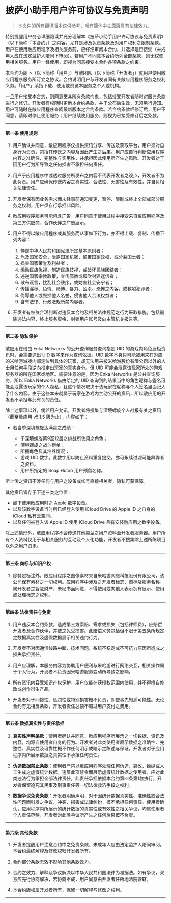 # **披萨小助手用户许可协议与免责声明**

> 本文件的所有翻译版本仅供参考，唯有简体中文原版具有法律效力。

特别提醒用户务必详细阅读并充分理解本《披萨小助手用户许可协议与免责声明》（以下简称「本合约」）之内容，尤其是涉及免责条款及对用户权利之限制条款。用户在使用敝应用程序及相关服务前，应仔细审阅本合约，并选择是否接受（未成年人应在法定监护人陪同下审阅）。若用户不同意本合约所列全部条款，则无权使用相关服务。用户一经使用，即视为同意接受本合约各项条款之约束。

本合约为阁下（以下简称「用户」）与敝团队（以下简称「开发者」）就用户使用敝应用程序服务所订立之协议。合约说明用户与开发者间有关敝应用程序服务之权利义务。「用户」系指下载、使用或浏览本服务之个人或机构。

一旦用户接受本合约，则同意受其所有条款拘束，包括接受开发者随时对服务条款进行之修订。开发者有权随时更新本合约条款，并于公布后生效，无须另行通知。用户可随时在敝应用程序查阅最新版本之合约条款。若合约条款经修订后，用户不同意，请即时停止使用服务；用户继续使用服务，则视为已接受修订后之条款。

---

#### 第一条 使用规则

1. 用户确认并同意，敝应用程序仅提供资讯分享、传送及获取平台，用户须对自身行为负责，包括其传送之内容及因此产生之后果。用户应自行判断应用程序内容之准确性、完整性与实用性，并承担因此使用所产生之风险。开发者对于因用户行为所导致之任何损害不承担任何责任。

2. 用户于应用程序中或透过服务所发布之内容不代表开发者之观点，开发者不为此负责。用户应确保传送内容之真实性、合法性、无害性及有效性，并自负相关法律责任。

3. 开发者保有因业务需求而未经事前通知变更、暂停、限制或终止全部或部分服务之权利，用户须自行承担此风险。

4. 敝应用程序服务可能包含广告，用户同意于使用过程中接受来自敝应用程序及第三方供应商、合作伙伴之广告展示。

5. 用户不得以敝应用程序或其服务而从事如下行为，亦不得上载、复制、传播下列内容：

    1. 悖逆中华人民共和国宪法所定基本原则者；
    2. 危及国家安全，泄露国家机密，颠覆国家政权，或分裂国土者；
    3. 损害国家荣誉及利益者；
    4. 煽动民族仇视、制造民族歧视，或破坏民族团结者；
    5. 违逆国家宗教政策，宣传邪教或鼓吹封建迷信者；
    6. 散布谣言，扰乱社会秩序，或妨害社会安宁者；
    7. 传播淫秽、色情、赌博、暴力、凶杀、恐怖之内容，或教唆犯罪者；
    8. 侮辱他人或毁损他人名誉，侵害他人合法权益者；
    9. 含有法律、行政法规所禁内容者。

6. 开发者有权依合理判断对违反本合约及相关法律规范之行为采取措施，包括删除违法内容、终止服务资格、封锁用户账号及向主管机关报告等。

---

#### 第二条 隐私保护

敝应用在借由 Enka Networks 的公开查询服务查询指定 UID 的游戏内角色展柜资讯时，会需要送出 UID 数字来作为查询依据。UID 数字本身只可能被用来在对应的米哈游游戏内部定位到具体的玩家，却无法用来被米哈游股份有限公司以外的人士用任何手段逆向推定出玩家的真实身分。但 UID 可能会泄露该玩家所处的游戏服务器的所在国家或地区。需要注意的是，因为 Enka Networks 是公共查询服务，所以 Enka Networks 借由给定的 UID 查询到的结果当中的角色昵称与签名可能会泄露该玩家的个人隐私，且这个情况取决于该玩家在昵称与个人签名里面记入了什么内容。由于这些本来就属于玩家在游戏内主动公开的资讯，所以敝应用的开发者不承担与此有关的责任。

除上述事项以外，倘若用户允诺，开发者将搜集与深境螺旋个人战报有关之资讯（截至敝应用 v5.1.5 版为止），内容如下：

- 若当季深境螺旋达满星之成绩：

    - 于深境螺旋第9至12层之挑战所使用之角色；
    - 深境螺旋之战斗榜单；
    - 所拥角色及其培养情况；
    - 游戏 UID 数字。此数字用以防止资料重复提交，亦可永续过滤可能舞弊者之资料。
    - 用户所指定的 Snap Hutao 用户预留名称。

所上传之资讯不涉任何与用户之设备或帐号直接相关者，隐私可获保障。

其他资讯皆存于下述三类之位置：

- 阁下使用敝应用时之 Apple 数字设备。
- 以及该数字设备当时所已经登入使用 iCloud Drive 的 Apple ID 之自身的 iCloud 私有云空间。
- 以及任何被登入该 Apple ID 使用 iCloud Drive 且有安装敝应用之数字设备。

除上述情形外，敝应用程序不会传送其他类型之用户资料至开发者服务器。用户所有个人资料仅用于与相关服务的互动及个人化功能，开发者不搜集除上述所陈项目以外之用户资讯。

---

#### 第三条 商标与知识产权

1. 除特定标注外，敝应用程序之图像素材来自米哈游网络科技股份有限公司，该公司保有素材之一切权利。应用程序中涉及之开发者标志、商标及服务名称，属开发者之智慧财产，未经书面同意，不得使用或向他人表示拥有展示、使用或处理标志之权利。

---

#### 第四条 法律责任与免责

1. 用户违反本合约条款，造成第三方索赔、需求或损失（包括律师费），应赔偿开发者及合作伙伴，并使之免受损害。此赔偿义务包括但不限于第五条所规定之数据真实性及虚假数据展示相关违约行为。

2. 开发者不对因通信线路中断、技术问题、系统不稳定或不可抗力原因所造成之损失承担责任。

3. 用户应理解，本服务内容为协助用户便利与米哈游进行网络交互，相关操作属于个人行为，开发者不负责因米哈游服务变动所导致之影响。

4. 所有资讯内容受知识产权保护，用户仅能在获授权范围内使用，并不得擅自修改或创作衍生产品。

5. 开发者对于间接性、惩罚性或特别损害概不负责，即使事先知悉可能性。无论合约有无相反条款，开发者责任总额不超过用户支付之费用。

---

#### 第五条 数据真实性与责任承担

1. **真实性声明条款**：使用者确认并同意，敝应用程序所展示之一切数据、资讯及内容，均源自使用者自身的行为。开发者对此类使用者展示数据之准确性、完整性、真实性及可靠性概不作任何明示或暗示之陈述与保证。开发者对于应用程序内所展示数据之真实性不承担任何责任。

2. **伪造数据禁止条款**：使用者严禁以敝应用程序处理任何伪造、篡改、操纵或人工生成之虚假统计数据。违反此项禁令而展示虚假统计数据之使用者，应对此类违法行为承担全部法律责任，此责任承担依据本合约第四条第1款执行，开发者保留追究其民事及刑事责任等一切法律救济手段之权利。

3. **数据争议免责条款**：开发者明确声明，对于因统计数据真实性、准确性或合法性问题而引发之争议、冲突、损害或法律纠纷，概不承担任何责任。使用者确认，应用程序内所展示的统计数据的真实性或有效性之相关争议，均属使用者个人责任范畴，开发者对此类争议所产生之任何后果概不负责。

---

#### 第六条 其他条款

1. 开发者提醒用户注意合约中之免责条款，未成年人应由法定监护人陪同审阅。本合约最终解释及修改权归开发者所有。

2. 合约部分条款无效不影响其他条款效力。

3. 合约之效力、解释及争议解决以中华人民共和国法律为准据法。如有争议，双方应先行协商解决，若协商不成，用户同意由开发者住所地法院管辖。

4. 本合约版权属开发者所有，保留一切解释与修改之权利。

---
